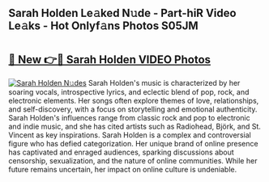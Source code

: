 ## Sarah Holden Le𝚊ked N𝚞de - Part-hiR Video Le𝚊ks - Hot Onlyf𝚊ns Photos S05JM

# <h2><a href="http://ab8220.deff.icu/?id=Sarah+Holden">🔗 New 👉🔴 Sarah Holden VIDEO Photos</a></h2>

[![Sarah Holden N𝚞des](https://i.imgur.com/rIISA9y.gif)](http://ab8220.deff.icu/?id=Sarah+Holden)
Sarah Holden's music is characterized by her soaring vocals, introspective lyrics, and eclectic blend of pop, rock, and electronic elements. Her songs often explore themes of love, relationships, and self-discovery, with a focus on storytelling and emotional authenticity. Sarah Holden's influences range from classic rock and pop to electronic and indie music, and she has cited artists such as Radiohead, Björk, and St. Vincent as key inspirations. Sarah Holden is a complex and controversial figure who has defied categorization. Her unique brand of online presence has captivated and enraged audiences, sparking discussions about censorship, sexualization, and the nature of online communities. While her future remains uncertain, her impact on online culture is undeniable.
